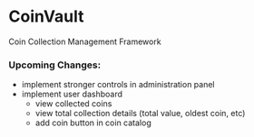 # CoinVault
Coin Collection Management Framework

### Upcoming Changes:

* implement stronger controls in administration panel
* implement user dashboard
  * view collected coins
  * view total collection details (total value, oldest coin, etc)
  * add coin button in coin catalog
